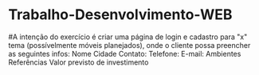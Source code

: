 # Trabalho-Desenvolvimento-WEB

#A intenção do exercício é criar uma página de login e cadastro para "x" tema (possívelmente móveis planejados), onde o cliente possa preencher as seguintes infos: 
Nome 
Cidade 
Contato: Telefone: E-mail: 
Ambientes 
Referências 
Valor previsto de investimento 
